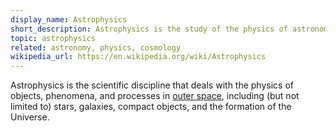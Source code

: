 ```yaml
---
display_name: Astrophysics
short_description: Astrophysics is the study of the physics of astronomical objects and processes.
topic: astrophysics
related: astronomy, physics, cosmology
wikipedia_url: https://en.wikipedia.org/wiki/Astrophysics
---
```


Astrophysics is the scientific discipline that deals with the physics of objects, phenomena, and processes in [outer space](https://en.wikipedia.org/wiki/Outer_space), including (but not limited to) stars, galaxies, compact objects, and the formation of the Universe.
